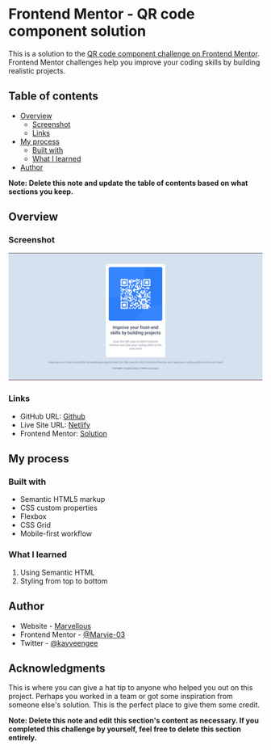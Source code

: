 # Frontend Mentor - QR code component solution

This is a solution to the [QR code component challenge on Frontend Mentor](https://www.frontendmentor.io/challenges/qr-code-component-iux_sIO_H). Frontend Mentor challenges help you improve your coding skills by building realistic projects. 

## Table of contents

- [Overview](#overview)
  - [Screenshot](#screenshot)
  - [Links](#links)
- [My process](#my-process)
  - [Built with](#built-with)
  - [What I learned](#what-i-learned)
- [Author](#author)

**Note: Delete this note and update the table of contents based on what sections you keep.**

## Overview

### Screenshot

![](./images/image.png)


### Links

- GitHub URL: [Github](https://github.com/Marvie-03/ScanQr-FrontendMentor)
- Live Site URL: [Netlify](https://scanqrfem.netlify.app/)
- Frontend Mentor: [Solution](https://www.frontendmentor.io/solutions/qr-code-component-solution-with-html-and-css-Dxw1kQnIG0)

## My process

### Built with

- Semantic HTML5 markup
- CSS custom properties
- Flexbox
- CSS Grid
- Mobile-first workflow


### What I learned
1. Using Semantic HTML
2. Styling from top to bottom

## Author

- Website - [Marvellous](https://portfolio-marvel.netlify.app/)
- Frontend Mentor - [@Marvie-03](https://www.frontendmentor.io/profile/Marvie-03)
- Twitter - [@kayveengee](https://www.twitter.com/kayveengee)


## Acknowledgments

This is where you can give a hat tip to anyone who helped you out on this project. Perhaps you worked in a team or got some inspiration from someone else's solution. This is the perfect place to give them some credit.

**Note: Delete this note and edit this section's content as necessary. If you completed this challenge by yourself, feel free to delete this section entirely.**

